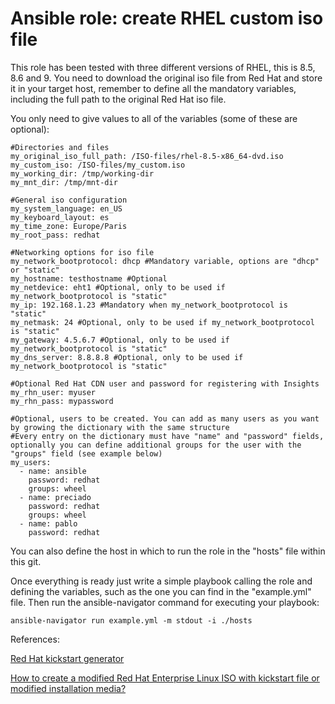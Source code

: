 # Ansible role: create RHEL custom iso file

This role has been tested with three different versions of RHEL, this is 8.5, 8.6 and 9. You need to download the original iso file from Red Hat and store it in your target host, remember to define all the mandatory variables, including the full path to the original Red Hat iso file.

You only need to give values to all of the variables (some of these are optional):

```
#Directories and files
my_original_iso_full_path: /ISO-files/rhel-8.5-x86_64-dvd.iso
my_custom_iso: /ISO-files/my_custom.iso
my_working_dir: /tmp/working-dir
my_mnt_dir: /tmp/mnt-dir

#General iso configuration
my_system_language: en_US
my_keyboard_layout: es
my_time_zone: Europe/Paris
my_root_pass: redhat

#Networking options for iso file
my_network_bootprotocol: dhcp #Mandatory variable, options are "dhcp" or "static"
my_hostname: testhostname #Optional
my_netdevice: eht1 #Optional, only to be used if my_network_bootprotocol is "static"
my_ip: 192.168.1.23 #Mandatory when my_network_bootprotocol is "static"
my_netmask: 24 #Optional, only to be used if my_network_bootprotocol is "static"
my_gateway: 4.5.6.7 #Optional, only to be used if my_network_bootprotocol is "static"
my_dns_server: 8.8.8.8 #Optional, only to be used if my_network_bootprotocol is "static"

#Optional Red Hat CDN user and password for registering with Insights
my_rhn_user: myuser
my_rhn_pass: mypassword

#Optional, users to be created. You can add as many users as you want by growing the dictionary with the same structure
#Every entry on the dictionary must have "name" and "password" fields, optionally you can define additional groups for the user with the "groups" field (see example below)
my_users:
  - name: ansible
    password: redhat
    groups: wheel
  - name: preciado
    password: redhat
    groups: wheel
  - name: pablo
    password: redhat
```
You can also define the host in which to run the role in the "hosts" file within this git.

Once everything is ready just write a simple playbook calling the role and defining the variables, such as the one you can find in the "example.yml" file.
Then run the ansible-navigator command for executing your playbook:

```
ansible-navigator run example.yml -m stdout -i ./hosts
```

References:

   [Red Hat kickstart generator](https://access.redhat.com/labs/kickstartconfig/)

   [How to create a modified Red Hat Enterprise Linux ISO with kickstart file or modified installation media?](https://access.redhat.com/solutions/60959)